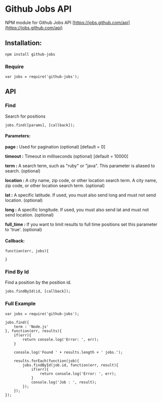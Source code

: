 Github Jobs API
===========

NPM module for Github Jobs API [https://jobs.github.com/api](https://jobs.github.com/api)

## Installation:

````
npm install github-jobs
````

### Require

````
var jobs = require('github-jobs');
````


## API

### Find

Search for positions

````
jobs.find([params], [callback]);
````

#### Parameters:

**page :** Used for pagination (optional) [default = 0]

**timeout :** Timeout in milliseconds (optional) [default = 10000]

**term :** A search term, such as "ruby" or "java". This parameter is aliased to search. (optional)

**location :**  A city name, zip code, or other location search term.
 A city name, zip code, or other location search term. (optional)

**lat :**  A specific latitude. If used, you must also send long and must not send location. (optional)

**long :** A specific longitude. If used, you must also send lat and must not send location. (optional)

**full_time :** If you want to limit results to full time positions set this parameter to 'true'. (optional)

#### Callback:

````
function(err, jobs){

}
````

### Find By Id

Find a position by the position id.

````
jobs.findById(id, [callback]);
````


### Full Example

    var jobs = require('github-jobs');

    jobs.find({
        term : 'Node.js'
    }, function(err, results){
        if(err){
            return console.log('Error: ', err);
        }

        console.log('Found ' + results.length + ' jobs.');

        results.forEach(function(job){
            jobs.findById(job.id, function(err, result){
                if(err){
                    return console.log('Error: ', err);
                }
                console.log('Job : ', result);
            });
        });
    });
